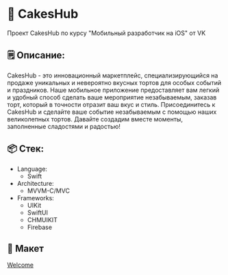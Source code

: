 # 🎂 CakesHub
Проект CakesHub по курсу "Мобильный разработчик на iOS" от VK

## 🗒️ Описание:
CakesHub - это инновационный маркетплейс, специализирующийся на продаже уникальных и невероятно вкусных тортов для особых событий и праздников. Наше мобильное приложение предоставляет вам легкий и удобный способ сделать ваше мероприятие незабываемым, заказав торт, который в точности отразит ваш вкус и стиль. Присоединитесь к CakesHub и сделайте ваше событие незабываемым с помощью наших великолепных тортов. Давайте создадим вместе моменты, заполненные сладостями и радостью!

## 📦 Стек:
- Language: 
    - Swift
- Architecture:
    - MVVM-C/MVC
- Frameworks:
    - UIKit
    - SwiftUI
    - CHMUIKIT
    - Firebase

## 📱 Макет
[Welcome](https://www.figma.com/file/WQRhdUGaMTuHVHW62bXymo/iOS-application?type=design&node-id=0%3A1&mode=design&t=8kBYl7uGbfSFDc1y-1)
